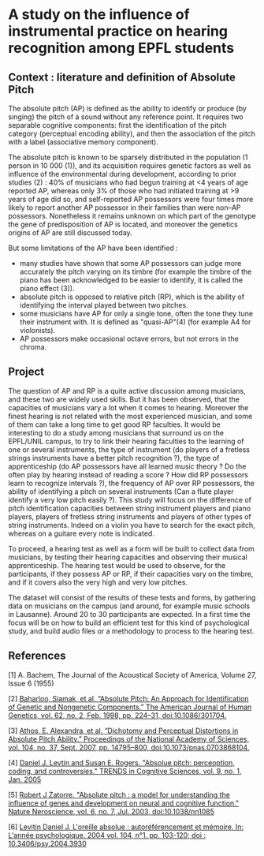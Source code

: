 # A study on the influence of instrumental practice on hearing recognition among EPFL students


## Context : literature and definition of Absolute Pitch

 The absolute pitch (AP) is defined as the ability to identify or produce (by singing) the pitch of a sound without any reference point.
 It requires two separable cognitive components: first the identification of the pitch category (perceptual encoding ability), and then the association of the pitch with a label (associative memory component).

The absolute pitch is known to be sparsely distributed in the population (1 person in 10 000 (1)), and its acquisition requires
genetic factors as well as influence of the environmental during development, according to prior studies (2) :
40% of musicians who had begun training at <4 years of age reported AP, whereas only 3% of those who had initiated training at >9 years of age did so, and self-reported AP possessors were four times more likely to report another AP possessor in their families than were non–AP possessors. Nonetheless it remains unknown on which part of the genotype the gene of predisposition of AP is located, and moreover the genetics origins of AP are still discussed today.

But some limitations of the AP have been identified :
* many studies have shown that some AP possessors can judge more accurately the pitch varying on its timbre (for example the timbre of the piano has been acknowledged to be easier to identify, it is called the piano effect (3)).
* absolute pitch is opposed to relative pitch (RP), which is the ability of identifying the interval played between two pitches.
* some musicians have AP for only a single tone, often the tone they tune their instrument with. It is defined as "quasi-AP"(4) (for example A4 for violonists).
* AP possessors make occasional octave errors, but not errors in the chroma.


## Project

The question of AP and RP is a quite active discussion among musicians, and these two are widely used skills. But it has been observed, that the capacities of musicians vary a lot when it comes to hearing. Moreover the finest hearing is not related with the most experienced musician, and some of them can take a long time to get good RP faculties.
It would be interesting to do a study among musicians that surround us on the EPFL/UNIL campus, to try to link their hearing faculties to the learning of one or several instruments, the type of instrument (do players of a fretless strings instruments have a better pitch recognition ?), the type of apprenticeship (do AP possessors have all learned music theory ? Do the often play by hearing instead of reading a score ? How did RP possessors learn to recognize intervals ?), the frequency of AP over RP possessors, the ability of identifying a pitch on several instruments (Can a flute player identify a very low pitch easily ?).
This study will focus on the difference of pitch identification capacities between string instrument players and piano players, players of fretless string instruments and players of other types of string instruments. Indeed on a violin you have to search for the exact pitch, whereas on a guitare every note is indicated.

To proceed, a hearing test as well as a form will be built to collect data from musicians, by testing their hearing capacities and observing their musical apprenticeship.
The hearing test would be used to observe, for the participants, if they possess AP or RP, if their capacities vary on the timbre, and if it covers also the very high and very low pitches.

The dataset will consist of the results of these tests and forms, by gathering data on musicians on the campus (and around, for example music schools in Lausanne). Around 20 to 30 participants are expected.
In a first time the focus will be on how to build an efficient test for this kind of psychological study, and build audio files or a methodology to process to the hearing test.




## References


[1] A. Bachem, The Journal of the Acoustical Society of America, Volume 27, Issue 6 (1955)

[2]  [Baharloo, Siamak, et al. “Absolute Pitch: An Approach for Identification of Genetic and Nongenetic Components.” The American Journal of Human Genetics, vol. 62, no. 2, Feb. 1998, pp. 224–31, doi:10.1086/301704.](https://ac.els-cdn.com/S0002929707634867/1-s2.0-S0002929707634867-main.pdf?_tid=9d87961d-6596-4e64-886e-a8b22427e70b&acdnat=1521634550_f2bf5bc2e82c5fe352dda867c01d576b)

[3]  [Athos, E. Alexandra, et al. “Dichotomy and Perceptual Distortions in Absolute Pitch Ability.” Proceedings of the National Academy of Sciences, vol. 104, no. 37, Sept. 2007, pp. 14795–800, doi:10.1073/pnas.0703868104.](http://www.pnas.org/content/104/37/14795.long)

[4] [Daniel J. Levtin and Susan E. Rogers. "Absolue pitch: perceoption, coding, and controversies." TRENDS in Cognitive Sciences, vol. 9, no. 1, Jan. 2005](https://pdfs.semanticscholar.org/6b97/f1a16513aff0567a3d55b719eae2f220e6b7.pdf)

[5] [Robert J Zatorre. "Absolute pitch : a model for understanding the influence of genes and development on neural and cognitive function." Nature Neroscience, vol. 6, no. 7, Jul. 2003, doi:10.1038/nn1085](http://www.cogsci.ucsd.edu/~creel/COGS160/COGS160_files/zatorreNN2003.pdf)

[6] [Levitin Daniel J. L'oreille absolue : autoréférencement et mémoire. In: L'année psychologique. 2004 vol. 104, n°1. pp. 103-120;
doi : 10.3406/psy.2004.3930](http://www.persee.fr/doc/psy_0003-5033_2004_num_104_1_3930)



